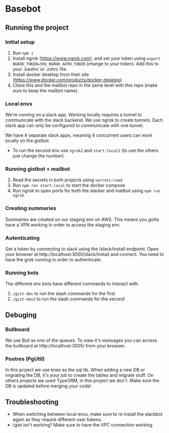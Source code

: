 # Basebot

## Running the project

### Initial setup

1. Run `npm i`
2. Install ngrok (https://www.ngrok.com), and set your token using `export NGROK_TOKEN=YOU_NGROK_AUTH_TOKEN` (change to your token). Add this to your .bashrc or .zshrc file.
3. Install docker desktop from their site (https://www.docker.com/products/docker-desktop)
4. Clone this and the mailbot repo in the same level with this repo (make sure to keep the mailbot name).

### Local envs

We're running on a slack app. Working locally requires a tunnel to communicate with the slack backend. We use ngrok to create tunnels. Each slack app can only be configured to communicate with one tunnel.

We have 4 separate slack apps, meaning 4 concurrent users can work locally on the gistbot.

- To run the second env use `ngrok2` and `start:local2` (to use the others just change the number)

### Running gistbot + mailbot

2. Read the secrets in both projects using `secrets:read`
3. Run `npm run start:local` to start the docker compose
4. Run ngrok to open ports for both the slacker and mailbot using `npm run ngrok`

### Creating summaries

Summaries are created on our staging env on AWS. This means you gotta have a VPN working in order to access the staging env.

### Autenticating

Get a token by connecting to slack using the /slack/install endpoint. Open your browser at http://localhost:3000/slack/install and connect. You need to have the grok running in order to authenticate.

### Running bots

The different env bots have different commands to interact with.

1. `/gist-dev` to run the slash commands for the first
2. `/gist-dev2` to run the slash commands for the second

## Debuging

### Bullboard

We use Bull as one of the queues. To view it's messages you can access the bullboard at http://localhost:3005/ from your browser.

### Postres (PgUtil)

In this project we use knex as the sql lib. When adding a new DB or migrating the DB, it's your job to create the tables and migrate stuff. On others projects we used TypeORM, in this project we don't. Make sure the DB is updated before merging your code!

## Troubleshooting

- When switching between local envs, make sure to re install the slackbot again as they require different user tokens.
- /gist isn't working? Make sure to have the VPC connection working.
